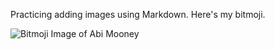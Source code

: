 Practicing adding images using Markdown. Here's my bitmoji. 

![Bitmoji Image of Abi Mooney](https://sdk.bitmoji.com/render/panel/05921f74-5d4d-4889-b48f-cc47cad45f7d-5229fd13-f073-4321-aa14-ccf5a5fe35e0-v1.png?transparent=1&palette=1)
